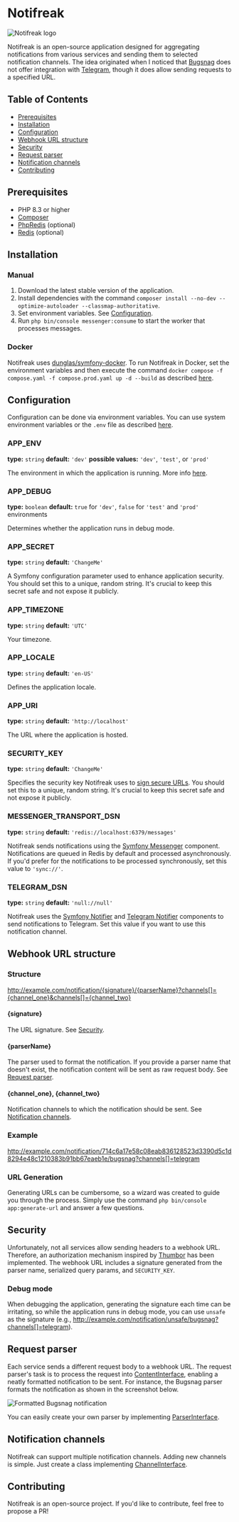 # Notifreak
![Notifreak logo](https://thumbor.jakimiak.net/0eQBHb2Vs95Qa0iL5j31fT9BIWM=/250x/https://jakimiak.net/images/projects/notifreak/logo.jpg)

Notifreak is an open-source application designed for aggregating notifications from various services and sending them to selected notification channels. The idea originated when I noticed that [Bugsnag](https://www.bugsnag.com) does not offer integration with [Telegram](https://telegram.org), though it does allow sending requests to a specified URL.

## Table of Contents
- [Prerequisites](#prerequisites)
- [Installation](#installation)
- [Configuration](#configuration)
- [Webhook URL structure](#webhook-url-structure)
- [Security](#security)
- [Request parser](#request-parser)
- [Notification channels](#notification-channels)
- [Contributing](#contributing)

## Prerequisites
- PHP 8.3 or higher
- [Composer](https://getcomposer.org)
- [PhpRedis](https://github.com/phpredis/phpredis) (optional)
- [Redis](https://redis.io) (optional)

## Installation
### Manual
1. Download the latest stable version of the application.
2. Install dependencies with the command `composer install --no-dev --optimize-autoloader --classmap-authoritative`.
3. Set environment variables. See [Configuration](#configuration).
4. Run `php bin/console messenger:consume` to start the worker that processes messages.

### Docker
Notifreak uses [dunglas/symfony-docker](https://github.com/dunglas/symfony-docker). To run Notifreak in Docker, set the environment variables and then execute the command `docker compose -f compose.yaml -f compose.prod.yaml up -d --build` as described [here](https://github.com/dunglas/symfony-docker/blob/main/docs/production.md).

## Configuration
Configuration can be done via environment variables. You can use system environment variables or the `.env` file as described [here](https://symfony.com/doc/current/configuration.html#configuring-environment-variables-in-production).

### APP_ENV
**type:** `string` **default:** `'dev'` **possible values:** `'dev'`, `'test'`, or `'prod'`

The environment in which the application is running. More info [here](https://symfony.com/doc/current/configuration.html#selecting-the-active-environment).

### APP_DEBUG
**type:** `boolean` **default:** `true` for `'dev'`, `false` for `'test'` and `'prod'` environments

Determines whether the application runs in debug mode.

### APP_SECRET
**type:** `string` **default:** `'ChangeMe'`

A Symfony configuration parameter used to enhance application security. You should set this to a unique, random string. It's crucial to keep this secret safe and not expose it publicly.

### APP_TIMEZONE
**type:** `string` **default:** `'UTC'`

Your timezone.

### APP_LOCALE
**type:** `string` **default:** `'en-US'`

Defines the application locale.

### APP_URI
**type:** `string` **default:** `'http://localhost'`

The URL where the application is hosted.

### SECURITY_KEY
**type:** `string` **default:** `'ChangeMe'`

Specifies the security key Notifreak uses to [sign secure URLs](#security). You should set this to a unique, random string. It's crucial to keep this secret safe and not expose it publicly.

### MESSENGER_TRANSPORT_DSN
**type:** `string` **default:** `'redis://localhost:6379/messages'`

Notifreak sends notifications using the [Symfony Messenger](https://symfony.com/doc/current/messenger.html) component. Notifications are queued in Redis by default and processed asynchronously. If you'd prefer for the notifications to be processed synchronously, set this value to `'sync://'`.

### TELEGRAM_DSN
**type:** `string` **default:** `'null://null'`

Notifreak uses the [Symfony Notifier](https://symfony.com/doc/current/notifier.html) and [Telegram Notifier](https://github.com/symfony/symfony/blob/7.1/src/Symfony/Component/Notifier/Bridge/Telegram/README.md) components to send notifications to Telegram. Set this value if you want to use this notification channel.

## Webhook URL structure

### Structure
http://example.com/notification/{signature}/{parserName}?channels[]={channel_one}&channels[]={channel_two}

#### {signature}
The URL signature. See [Security](#security).

#### {parserName}
The parser used to format the notification. If you provide a parser name that doesn't exist, the notification content will be sent as raw request body. See [Request parser](#request-parser).

#### {channel_one}, {channel_two}
Notification channels to which the notification should be sent. See [Notification channels](#notification-channels).

### Example
http://example.com/notification/714c6a17e58c08eab836128523d3390d5c1d8294e48c1210383b91bb67eaeb1e/bugsnag?channels[]=telegram

### URL Generation
Generating URLs can be cumbersome, so a wizard was created to guide you through the process. Simply use the command `php bin/console app:generate-url` and answer a few questions.

## Security
Unfortunately, not all services allow sending headers to a webhook URL. Therefore, an authorization mechanism inspired by [Thumbor](https://thumbor.readthedocs.io/en/latest/security.html#hmac-method) has been implemented. The webhook URL includes a signature generated from the parser name, serialized query params, and `SECURITY_KEY`.

### Debug mode
When debugging the application, generating the signature each time can be irritating, so while the application runs in debug mode, you can use `unsafe` as the signature (e.g., http://example.com/notification/unsafe/bugsnag?channels[]=telegram).

## Request parser
Each service sends a different request body to a webhook URL. The request parser's task is to process the request into [ContentInterface](src/Parser/ContentInterface.php), enabling a neatly formatted notification to be sent. For instance, the Bugsnag parser formats the notification as shown in the screenshot below.

![Formatted Bugsnag notification](https://thumbor.jakimiak.net/zxlX6yymasfEBqR_1o_SHbJZg4k=/https://jakimiak.net/images/projects/notifreak/bugsnag-notification.jpg)

You can easily create your own parser by implementing [ParserInterface](src/Parser/ParserInterface.php).

## Notification channels
Notifreak can support multiple notification channels. Adding new channels is simple. Just create a class implementing [ChannelInterface](src/Message/Channel/ChannelInterface.php).

## Contributing
Notifreak is an open-source project. If you'd like to contribute, feel free to propose a PR!

